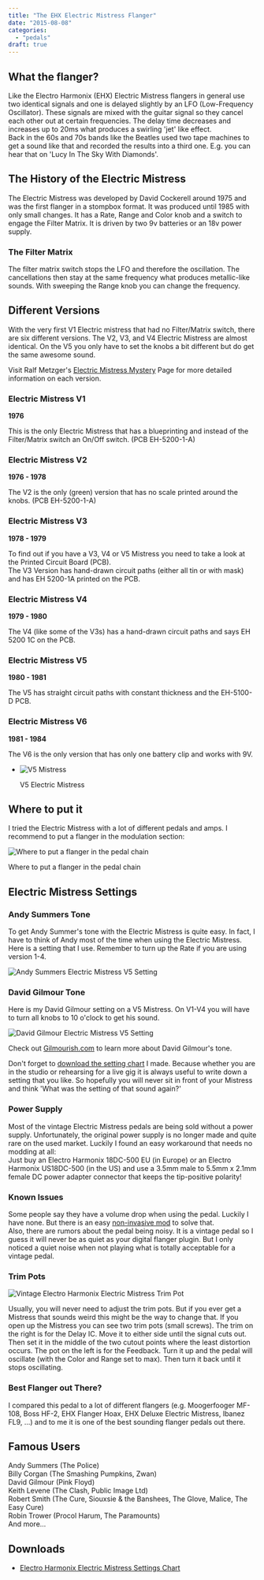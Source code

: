 ```yaml
---
title: "The EHX Electric Mistress Flanger"
date: "2015-08-08"
categories: 
  - "pedals"
draft: true
---
```


## What the flanger?

Like the Electro Harmonix (EHX) Electric Mistress flangers in general use two identical signals and one is delayed slightly by an LFO (Low-Frequency Oscillator). These signals are mixed with the guitar signal so they cancel each other out at certain frequencies. The delay time decreases and increases up to 20ms what produces a swirling 'jet' like effect.  
Back in the 60s and 70s bands like the Beatles used two tape machines to get a sound like that and recorded the results into a third one. E.g. you can hear that on 'Lucy In The Sky With Diamonds'.

## The History of the Electric Mistress

The Electric Mistress was developed by David Cockerell around 1975 and was the first flanger in a stompbox format. It was produced until 1985 with only small changes. It has a Rate, Range and Color knob and a switch to engage the Filter Matrix. It is driven by two 9v batteries or an 18v power supply.

### The Filter Matrix

The filter matrix switch stops the LFO and therefore the oscillation. The cancellations then stay at the same frequency what produces metallic-like sounds. With sweeping the Range knob you can change the frequency.

## Different Versions

With the very first V1 Electric mistress that had no Filter/Matrix switch, there are six different versions. The V2, V3, and V4 Electric Mistress are almost identical. On the V5 you only have to set the knobs a bit different but do get the same awesome sound.

Visit Ralf Metzger's [Electric Mistress Mystery](http://www.metzgerralf.de/elekt/stomp/mistress/index.shtml) Page for more detailed information on each version.

### Electric Mistress V1

**1976**

This is the only Electric Mistress that has a blueprinting and instead of the Filter/Matrix switch an On/Off switch. (PCB EH-5200-1-A)

### Electric Mistress V2

**1976 - 1978**

The V2 is the only (green) version that has no scale printed around the knobs. (PCB EH-5200-1-A)

### Electric Mistress V3

**1978 - 1979**

To find out if you have a V3, V4 or V5 Mistress you need to take a look at the Printed Circuit Board (PCB).  
The V3 Version has hand-drawn circuit paths (either all tin or with mask) and has EH 5200-1A printed on the PCB.

### Electric Mistress V4

**1979 - 1980**

The V4 (like some of the V3s) has a hand-drawn circuit paths and says EH 5200 1C on the PCB.

### Electric Mistress V5

**1980 - 1981**

The V5 has straight circuit paths with constant thickness and the EH-5100-D PCB.

### Electric Mistress V6

**1981 - 1984**

The V6 is the only version that has only one battery clip and works with 9V.

- ![V5 Mistress](images/fullsizerender-1-e1439285966723.jpg)
    
    V5 Electric Mistress
    

## Where to put it

I tried the Electric Mistress with a lot of different pedals and amps. I recommend to put a flanger in the modulation section:

![Where to put a flanger in the pedal chain](images/pedal-chain2.png)

Where to put a flanger in the pedal chain

## Electric Mistress Settings

### **Andy Summers Tone**

To get Andy Summer's tone with the Electric Mistress is quite easy. In fact, I have to think of Andy most of the time when using the Electric Mistress. Here is a setting that I use. Remember to turn up the Rate if you are using version 1-4.

![Andy Summers Electric Mistress V5 Setting](images/mistress-tone-summers-v5.png)

### **David Gilmour Tone**

Here is my David Gilmour setting on a V5 Mistress. On V1-V4 you will have to turn all knobs to 10 o'clock to get his sound.

![David Gilmour Electric Mistress V5 Setting](images/mistress-tone-gilmour2.png)

Check out [Gilmourish.com](http://www.gilmourish.com/?page_id=80) to learn more about David Gilmour's tone.

Don't forget to [download the setting chart](https://paulreno.de/wp-content/uploads/2015/08/electric-mistress-setting-chart1.pdf) I made. Because whether you are in the studio or rehearsing for a live gig it is always useful to write down a setting that you like. So hopefully you will never sit in front of your Mistress and think 'What was the setting of that sound again?'

### Power Supply

Most of the vintage Electric Mistress pedals are being sold without a power supply. Unfortunately, the original power supply is no longer made and quite rare on the used market. Luckily I found an easy workaround that needs no modding at all:  
Just buy an Electro Harmonix 18DC-500 EU (in Europe) or an Electro Harmonix US18DC-500 (in the US) and use a 3.5mm male to 5.5mm x 2.1mm female DC power adapter connector that keeps the tip-positive polarity!

### Known Issues

Some people say they have a volume drop when using the pedal. Luckily I have none. But there is an easy [non-invasive mod](https://paulreno.de/volume-drop-drywet-mix-mod/) to solve that.  
Also, there are rumors about the pedal being noisy. It is a vintage pedal so I guess it will never be as quiet as your digital flanger plugin. But I only noticed a quiet noise when not playing what is totally acceptable for a vintage pedal.

### Trim Pots

![Vintage Electro Harmonix Electric Mistress Trim Pot](images/ohne-titel-e1439477147464-300x300.png)

Usually, you will never need to adjust the trim pots. But if you ever get a Mistress that sounds weird this might be the way to change that. If you open up the Mistress you can see two trim pots (small screws). The trim on the right is for the Delay IC. Move it to either side until the signal cuts out. Then set it in the middle of the two cutout points where the least distortion occurs. The pot on the left is for the Feedback. Turn it up and the pedal will oscillate (with the Color and Range set to max). Then turn it back until it stops oscillating.

### Best Flanger out There?

I compared this pedal to a lot of different flangers (e.g. Moogerfooger MF-108, Boss HF-2, EHX Flanger Hoax, EHX Deluxe Electric Mistress, Ibanez FL9, ...) and to me it is one of the best sounding flanger pedals out there.

## Famous Users

Andy Summers (The Police)  
Billy Corgan (The Smashing Pumpkins, Zwan)  
David Gilmour (Pink Floyd)  
Keith Levene (The Clash, Public Image Ltd)  
Robert Smith (The Cure, Siouxsie & the Banshees, The Glove, Malice, The Easy Cure)  
Robin Trower (Procol Harum, The Paramounts)  
And more...

## Downloads

- [Electro Harmonix Electric Mistress Settings Chart](https://paulreno.de/wp-content/uploads/2015/08/electric-mistress-setting-chart1.pdf)
